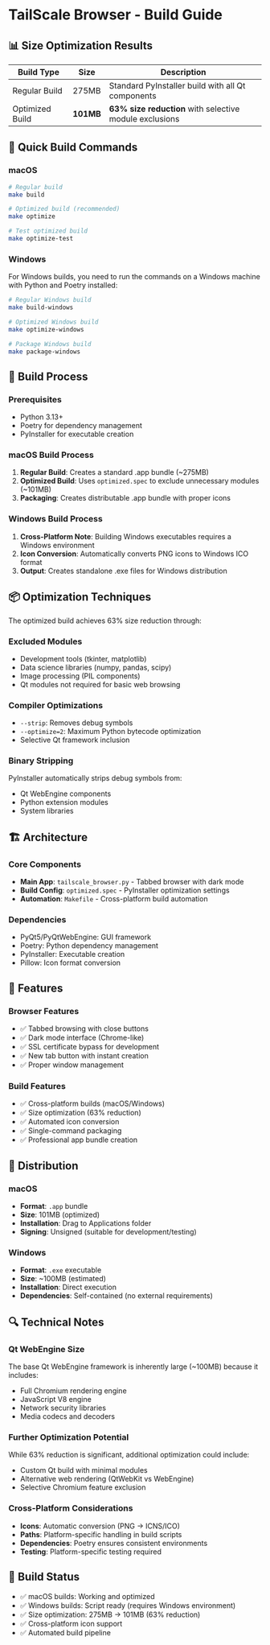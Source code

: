 # TailScale Browser - Build Guide

## 📊 Size Optimization Results

| Build Type      | Size      | Description                                             |
| --------------- | --------- | ------------------------------------------------------- |
| Regular Build   | 275MB     | Standard PyInstaller build with all Qt components       |
| Optimized Build | **101MB** | **63% size reduction** with selective module exclusions |

## 🚀 Quick Build Commands

### macOS

```bash
# Regular build
make build

# Optimized build (recommended)
make optimize

# Test optimized build
make optimize-test
```

### Windows

For Windows builds, you need to run the commands on a Windows machine with Python and Poetry installed:

```bash
# Regular Windows build
make build-windows

# Optimized Windows build
make optimize-windows

# Package Windows build
make package-windows
```

## 🔧 Build Process

### Prerequisites

-   Python 3.13+
-   Poetry for dependency management
-   PyInstaller for executable creation

### macOS Build Process

1. **Regular Build**: Creates a standard .app bundle (~275MB)
2. **Optimized Build**: Uses `optimized.spec` to exclude unnecessary modules (~101MB)
3. **Packaging**: Creates distributable .app bundle with proper icons

### Windows Build Process

1. **Cross-Platform Note**: Building Windows executables requires a Windows environment
2. **Icon Conversion**: Automatically converts PNG icons to Windows ICO format
3. **Output**: Creates standalone .exe files for Windows distribution

## 📦 Optimization Techniques

The optimized build achieves 63% size reduction through:

### Excluded Modules

-   Development tools (tkinter, matplotlib)
-   Data science libraries (numpy, pandas, scipy)
-   Image processing (PIL components)
-   Qt modules not required for basic web browsing

### Compiler Optimizations

-   `--strip`: Removes debug symbols
-   `--optimize=2`: Maximum Python bytecode optimization
-   Selective Qt framework inclusion

### Binary Stripping

PyInstaller automatically strips debug symbols from:

-   Qt WebEngine components
-   Python extension modules
-   System libraries

## 🏗️ Architecture

### Core Components

-   **Main App**: `tailscale_browser.py` - Tabbed browser with dark mode
-   **Build Config**: `optimized.spec` - PyInstaller optimization settings
-   **Automation**: `Makefile` - Cross-platform build automation

### Dependencies

-   PyQt5/PyQtWebEngine: GUI framework
-   Poetry: Python dependency management
-   PyInstaller: Executable creation
-   Pillow: Icon format conversion

## 📱 Features

### Browser Features

-   ✅ Tabbed browsing with close buttons
-   ✅ Dark mode interface (Chrome-like)
-   ✅ SSL certificate bypass for development
-   ✅ New tab button with instant creation
-   ✅ Proper window management

### Build Features

-   ✅ Cross-platform builds (macOS/Windows)
-   ✅ Size optimization (63% reduction)
-   ✅ Automated icon conversion
-   ✅ Single-command packaging
-   ✅ Professional app bundle creation

## 🎯 Distribution

### macOS

-   **Format**: `.app` bundle
-   **Size**: 101MB (optimized)
-   **Installation**: Drag to Applications folder
-   **Signing**: Unsigned (suitable for development/testing)

### Windows

-   **Format**: `.exe` executable
-   **Size**: ~100MB (estimated)
-   **Installation**: Direct execution
-   **Dependencies**: Self-contained (no external requirements)

## 🔍 Technical Notes

### Qt WebEngine Size

The base Qt WebEngine framework is inherently large (~100MB) because it includes:

-   Full Chromium rendering engine
-   JavaScript V8 engine
-   Network security libraries
-   Media codecs and decoders

### Further Optimization Potential

While 63% reduction is significant, additional optimization could include:

-   Custom Qt build with minimal modules
-   Alternative web rendering (QtWebKit vs WebEngine)
-   Selective Chromium feature exclusion

### Cross-Platform Considerations

-   **Icons**: Automatic conversion (PNG → ICNS/ICO)
-   **Paths**: Platform-specific handling in build scripts
-   **Dependencies**: Poetry ensures consistent environments
-   **Testing**: Platform-specific testing required

## 🚦 Build Status

-   ✅ macOS builds: Working and optimized
-   ✅ Windows builds: Script ready (requires Windows environment)
-   ✅ Size optimization: 275MB → 101MB (63% reduction)
-   ✅ Cross-platform icon support
-   ✅ Automated build pipeline
